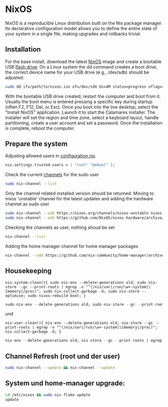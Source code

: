 # NixOS

NixOS is a reproducible Linux distribution built on the Nix package manager. Its declarative configuration model allows you to define the entire state of your system in a single file, making upgrades and rollbacks trivial. 

## Installation

For the base install, download the latest [NixOS](https://nixos.org/download/#download-nixos) image and create a bootable USB [flash drive](https://nixos.org/manual/nixos/stable/index.html#sec-booting-from-usb). On a Linux system the dd command creates a boot drive, the correct device name for your USB drive (e.g., /dev/sdb) should be adjusted.

```sh
sudo dd if=/path/to/nixos.iso of=/dev/sdX bs=4M status=progress oflag=sync
```

With the bootable USB drive created, restart the computer and boot from it. Usually the boot menu is entered pressing a specific key during startup (often F2, F12, Del, or Esc). Once you boot into the live desktop, select the "Install NixOS" application. Launch it to start the Calamares installer. The installer will set the region and time zone, select a keyboard layout, handle partitioning, create a user account and set a password. Once the installation is complete, reboot the computer.

## Prepare the system

Adjusting allowed users in [configuration.nix](https://nixos.org/manual/nixos/stable/options.html#opt-nix.settings.allowed-users)

```nix
nix.settings.trusted-users = [ "root" "@wheel" ];
```

Check the current [channels](https://jorel.dev/NixOS4Noobs/channels) for the sudo user

```sh
sudo nix-channel --list
```

Only the channel related installed version should be returned. Moving to nixos 'unstable' channel for the latest updates and adding the hardware channel as sudo user

```sh
sudo nix-channel --add https://nixos.org/channels/nixos-unstable nixos
sudo nix-channel --add https://github.com/NixOS/nixos-hardware/archive/master.tar.gz nixos-hardware
```

Checking the channels as user, nothing shoud be set

```sh
nix-channel --list
```

Adding the home manager channel for home manager packages

```sh
nix-channel --add https://github.com/nix-community/home-manager/archive/master.tar.gz home-manager
```

## Housekeeping

`nix-system-clean(){ sudo nix-env --delete-generations old; sudo nix-store --gc --print-roots | egrep -v "^(/nix/var|/run/\w+-system|\{memory|/proc)"; sudo nix-collect-garbage -d; sudo nix-store --optimise; sudo nixos-rebuild boot; }`

```nix
sudo nix-env --delete-generations old; sudo nix-store --gc --print-roots | egrep -v "^(/nix/var|/run/\w+-system|\{memory|/proc)"; sudo nix-collect-garbage -d; sudo nix-store --optimise; sudo nixos-rebuild boot;
```
und

`nix-user-clean(){ nix-env --delete-generations old; nix-store --gc --print-roots | egrep -v "^(/nix/var|/run/\w+-system|\{memory|/proc)"; nix-collect-garbage -d; }`

```nix
nix-env --delete-generations old; nix-store --gc --print-roots | egrep -v "^(/nix/var|/run/\w+-system|\{memory|/proc)"; nix-collect-garbage -d;
```

## Channel Refresh (root und der user)

```sh
sudo nix-channel --update && nix-channel --update
```

## System und home-manager upgrade:

```sh
cd /etc/nixos && sudo nix flake update
update
```
